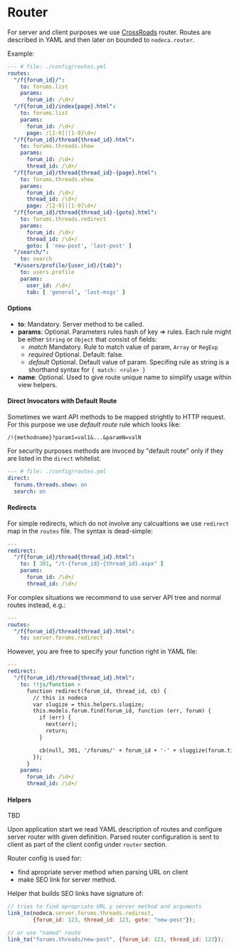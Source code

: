 # Router

For server and client purposes we use [CrossRoads][router] router.
Routes are described in YAML and then later on bounded to `nodeca.router`.

Example:

``` yaml
--- # file: ./config/routes.yml
routes:
  "/f{forum_id}/":
    to: forums.list
    params:
      forum_id: /\d+/
  "/f{forum_id}/index{page}.html":
    to: forums.list
    params:
      forum_id: /\d+/
      page: /[2-9]|[1-9]\d+/
  "/f{forum_id}/thread{thread_id}.html":
    to: forums.threads.show
    params:
      forum_id: /\d+/
      thread_id: /\d+/
  "/f{forum_id}/thread{thread_id}-{page}.html":
    to: forums.threads.show
    params:
      forum_id: /\d+/
      thread_id: /\d+/
      page: /[2-9]|[1-9]\d+/
  "/f{forum_id}/thread{thread_id}-{goto}.html":
    to: forums.threads.redirect
    params:
      forum_id: /\d+/
      thread_id: /\d+/
      goto: [ 'new-post', 'last-post' ]
  "/search/":
    to: search
  "#/users/profile/{user_id}/{tab}":
    to: users.profile
    params:
      user_id: /\d+/
      tab: [ 'general', 'last-msgs' ]
```


#### Options

-   **to**: Mandatory. Server method to be called.
-   **params**: Optional. Parameters rules hash of key => rules.
    Each rule might be either `String` or `Object` that consist of fields:
    -   *match* Mandatory. Rule to match value of param, `Array` or `RegExp`
    -   *required* Optional. Default: false.
    -   *default* Optional. Default value of param.
    Specifing rule as string is a shorthand syntax for `{ match: <rule> }`
-   **name**: Optional. Used to give route unique name to simplify usage within
    view helpers.


#### Direct Invocators with Default Route

Sometimes we want API methods to be mapped strightly to HTTP request. For this
purpose we use *default route* rule which looks like:

`/!{methodname}?param1=val1&...&paramN=valN`

For security purposes methods are invoced by "default route" only if they are
listed in the `direct` whitelist.

``` yaml
--- # file: ./config/routes.yml
direct:
  forums.threads.show: on
  search: on
```


#### Redirects

For simple redirects, which do not involve any calcualtions we use `redirect`
map in the `routes` file. The syntax is dead-simple:

``` yaml
---
redirect:
  "/f{forum_id}/thread{thread_id}.html":
    to: [ 301, "/t-{forum_id}-{thread_id}.aspx" ]
    params:
      forum_id: /\d+/
      thread_id: /\d+/
```

For complex situations we recommend to use server API tree and normal routes
instead, e.g.:

``` yaml
---
routes:
  "/f{forum_id}/thread{thread_id}.html":
    to: server.forums.redirect
```

However, you are free to specify your function right in YAML file:

``` yaml
---
redirect:
  "/f{forum_id}/thread{thread_id}.html":
    to: !!js/function >
      function redirect(forum_id, thread_id, cb) {
        // this is nodeca
        var slugize = this.helpers.slugize;
        this.models.forum.find(forum_id, function (err, forum) {
          if (err) {
            next(err);
            return;
          }

          cb(null, 301, '/forums/' + forum_id + '-' + sluggize(forum.title));
        });
      }
    params:
      forum_id: /\d+/
      thread_id: /\d+/
```


#### Helpers

TBD

Upon application start we read YAML description of routes and configure server
router with given definition. Parsed router configuration is sent to client as
part of the client config under `router` section.

Router config is used for:

- find apropriate server method when parsing URL on client
- make SEO link for server method.

Helper that builds SEO links have signature of:

``` javascript
// tries to find apropriate URL y server method and arguments
link_to(nodeca.server.forums.threads.redirect,
        {forum_id: 123, thread_id: 123, goto: "new-post"});

// or use "named" route
link_to("forums.threads/new-post", {forum_id: 123, thread_id: 123});
```

[router]: https://github.com/millermedeiros/crossroads.js
